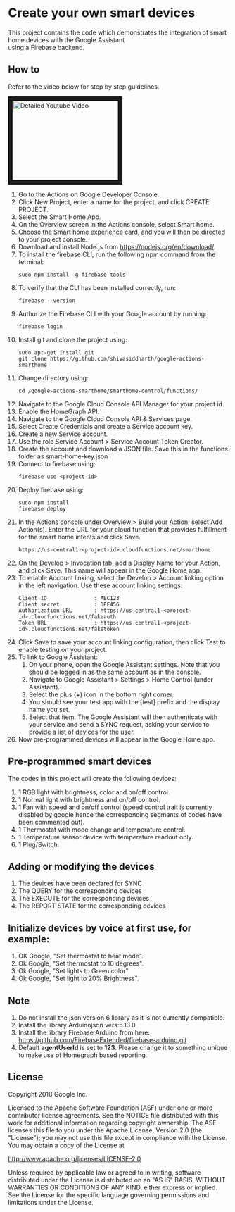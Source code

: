 # Create your own smart devices  

This project contains the code which demonstrates the integration of smart home devices with the Google Assistant  
using a Firebase backend.

## How to  

Refer to the video below for step by step guidelines.    

<a href="http://www.youtube.com/watch?feature=player_embedded&v=e1C5WIfZ89s
" target="_blank"><img src="http://img.youtube.com/vi/e1C5WIfZ89s/0.jpg"
alt="Detailed Youtube Video" width="240" height="180" border="10" /></a>   


1. Go to the Actions on Google Developer Console.    
2. Click New Project, enter a name for the project, and click CREATE PROJECT.     
3. Select the Smart Home App.     
4. On the Overview screen in the Actions console, select Smart home.   
5. Choose the Smart home experience card, and you will then be directed to your project console.   
6. Download and install Node.js from https://nodejs.org/en/download/.   
7. To install the firebase CLI, run the following npm command from the terminal:
   ```    
   sudo npm install -g firebase-tools   
   ```   
8. To verify that the CLI has been installed correctly, run:   
   ```   
   firebase --version     
   ```   
9. Authorize the Firebase CLI with your Google account by running:   
   ```    
   firebase login    
   ```   
10. Install git and clone the project using:   
    ```   
    sudo apt-get install git   
    git clone https://github.com/shivasiddharth/google-actions-smarthome   
    ```   
11. Change directory using:   
    ```   
    cd /google-actions-smarthome/smarthome-control/functions/   
    ```   
12. Navigate to the Google Cloud Console API Manager for your project id.    
13. Enable the HomeGraph API.   
14. Navigate to the Google Cloud Console API & Services page.      
15. Select Create Credentials and create a Service account key.   
16. Create a new Service account.   
17. Use the role Service Account > Service Account Token Creator.    
18. Create the account and download a JSON file. Save this in the functions folder as smart-home-key.json   
19. Connect to firebase using:   
    ```   
    firebase use <project-id>   
    ```   
20. Deploy firebase using:   
    ```   
    sudo npm install   
    firebase deploy   
    ```   
21. In the Actions console under Overview > Build your Action, select Add Action(s). Enter the URL for your cloud function that provides fulfillment for  the smart home intents and click Save.   
    ```   
    https://us-central1-<project-id>.cloudfunctions.net/smarthome   
    ```   
22. On the Develop > Invocation tab, add a Display Name for your Action, and click Save. This name will appear in the Google Home app.   
23. To enable Account linking, select the Develop > Account linking option in the left navigation. Use these account linking settings:   
    ```   
    Client ID               : ABC123   
    Client secret           : DEF456
    Authorization URL       : https://us-central1-<project-id>.cloudfunctions.net/fakeauth  
    Token URL               : https://us-central1-<project-id>.cloudfunctions.net/faketoken   
    ```
24. Click Save to save your account linking configuration, then click Test to enable testing on your project.   
25. To link to Google Assistant:  
    1. On your phone, open the Google Assistant settings. Note that you should be logged in as the same account as in the console.   
    2. Navigate to Google Assistant > Settings > Home Control (under Assistant).   
    3. Select the plus (+) icon in the bottom right corner.   
    4. You should see your test app with the [test] prefix and the display name you set.   
    5. Select that item. The Google Assistant will then authenticate with your service and send a SYNC request, asking your service to provide a list of devices for the user.   
26. Now pre-programmed devices will appear in the Google Home app.   

## Pre-programmed smart devices   

The codes in this project will create the following devices:  
1. 1 RGB light with brightness, color and on/off control.    
2. 1 Normal light with brightness and on/off control.  
3. 1 Fan with speed and on/off control (speed control trait is currently disabled by google hence the corresponding segments of codes have been commented out).   
4. 1 Thermostat with mode change and temperature control.  
5. 1 Temperature sensor device with temperature readout only.  
6. 1 Plug/Switch.     

## Adding or modifying the devices     

1. The devices have been declared for SYNC    
2. The QUERY for the corresponding devices    
3. The EXECUTE for the corresponding devices    
4. The REPORT STATE for the corresponding devices

## Initialize devices by voice at first use, for example:    

1. OK Google, "Set thermostat to heat mode".  
2. Ok Google, "Set thermostat to 10 degrees".   
3. Ok Google, "Set lights to Green color".  
4. Ok Google, "Set light to 20% Brightness".   

## Note

1. Do not install the json version 6 library as it is not currently compatible.
2. Install the library Arduinojson vers:5.13.0
3. Install the library Firebase Arduino from here: https://github.com/FirebaseExtended/firebase-arduino.git   
4. Default **agentUserId**  is set to **123**. Please change it to something unique to make use of Homegraph based reporting.    



## License
Copyright 2018 Google Inc.

Licensed to the Apache Software Foundation (ASF) under one or more contributor license agreements. See the NOTICE file distributed with this work for additional information regarding copyright ownership. The ASF licenses this file to you under the Apache License, Version 2.0 (the "License"); you may not use this file except in compliance with the License. You may obtain a copy of the License at

http://www.apache.org/licenses/LICENSE-2.0

Unless required by applicable law or agreed to in writing, software distributed under the License is distributed on an "AS IS" BASIS, WITHOUT WARRANTIES OR CONDITIONS OF ANY KIND, either express or implied. See the License for the specific language governing permissions and limitations under the License.
